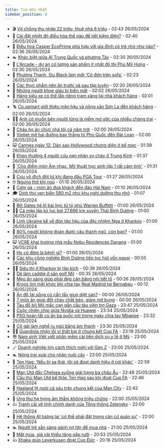 ```yaml
---
title: Tim mới nhất
sidebar_position: 9
---
```


<!-- vnexpress-tin-moi-nhat:START -->
- 🎬 [Vợ chồng thu nhập 22 triệu, thuê nhà 6 triệu](https://vnexpress.net/vo-chong-thu-nhap-22-trieu-thue-nha-6-trieu-4750664.html) - 02:43 26/05/2024
- 🐎 [Cài đặt nhiệt độ điều hòa thế nào để tiết kiệm điện?](https://vnexpress.net/cai-dat-nhiet-do-dieu-hoa-the-nao-de-tiet-kiem-dien-4750370.html) - 02:40 26/05/2024
- 🦍 [Điều hoà Casper EcoPrime phù hợp với gia đình có trẻ nhỏ như nào?](https://vnexpress.net/dieu-hoa-casper-ecoprime-phu-hop-voi-gia-dinh-co-tre-nho-nhu-nao-4750373.html) - 02:36 26/05/2024
- 🏊 [Khác biệt giữa AI Trung Quốc và phương Tây](https://vnexpress.net/khac-biet-giua-ai-trung-quoc-va-phuong-tay-4749850.html) - 02:30 26/05/2024
- 🎊 [L&#39;Arcade - dự án có lượng sản phẩm ít nhất đô thị Phú Mỹ Hưng](https://vnexpress.net/l-arcade-du-an-co-luong-san-pham-it-nhat-do-thi-phu-my-hung-4750660.html) - 02:30 26/05/2024
- 🎃 [Phương Thanh, Siu Black làm mới &#39;Cô đơn trên sofa&#39;](https://vnexpress.net/phuong-thanh-siu-black-lam-moi-co-don-tren-sofa-4750654.html) - 02:23 26/05/2024
- 🧰 [Các thực phẩm nên ăn trước và sau tập luyện](https://vnexpress.net/cac-thuc-pham-nen-an-truoc-va-sau-tap-luyen-4750427.html) - 02:20 26/05/2024
- 🔭 [Những người khoe giàu bị biến mất](https://vnexpress.net/nhung-nguoi-khoe-giau-bi-bien-mat-4750384.html) - 02:02 26/05/2024
- 🫶 [Hãng siêu xe có thể lắp riêng trạm xăng tại nhà khách hàng](https://vnexpress.net/hang-sieu-xe-co-the-lap-rieng-tram-xang-tai-nha-khach-hang-4750426.html) - 02:01 26/05/2024
- 🪜 [Co.opmart giới thiệu mận hậu và nông sản Sơn La đến khách hàng](https://vnexpress.net/co-opmart-gioi-thieu-man-hau-va-nong-san-son-la-den-khach-hang-4750594.html) - 02:00 26/05/2024
- 👨‍🏫 [Anh có muốn bên người từng là niềm mơ ước của nhiều chàng trai](https://vnexpress.net/anh-co-muon-ben-nguoi-tung-la-niem-mo-uoc-cua-nhieu-chang-trai-4750640.html) - 02:00 26/05/2024
- 🎊 [Cháu họ ăn chực nhà tôi cả năm trời](https://vnexpress.net/chau-ho-an-chuc-nha-toi-ca-nam-troi-4750636.html) - 02:00 26/05/2024
- 🎊 [Vietjet mở hai đường bay thẳng từ Phú Quốc đến Đài Loan](https://vnexpress.net/vietjet-mo-hai-duong-bay-thang-tu-phu-quoc-den-dai-loan-4750489.html) - 02:00 26/05/2024
- 😺 [Cannes ngày 12: Dàn sao Hollywood chưng diện ở bế mạc](https://vnexpress.net/cannes-ngay-12-dan-sao-hollywood-chung-dien-o-be-mac-4750651.html) - 01:39 26/05/2024
- 🐘 [Khen thưởng 4 người cứu nạn nhân vụ cháy ở Trung Kính](https://vnexpress.net/khen-thuong-4-nguoi-cuu-nan-nhan-vu-chay-o-trung-kinh-4750643.html) - 01:37 26/05/2024
- 🌁 [&#39;Cho điểm môn Âm nhạc, Mỹ thuật học sinh lớp 1 rất cảm tính&#39;](https://vnexpress.net/cho-diem-mon-am-nhac-my-thuat-hoc-sinh-lop-1-rat-cam-tinh-4750638.html) - 01:31 26/05/2024
- 🐲 [Cựu vô địch đột tử khi đang đấu PGA Tour](https://vnexpress.net/cuu-vo-dich-dot-tu-khi-dang-dau-pga-tour-4750653.html) - 01:27 26/05/2024
- 🤓 [Ngưng thở khi ngủ](https://vnexpress.net/ngung-tho-khi-ngu-4750578.html) - 01:10 26/05/2024
- 💪 [Cơm gà - món ăn đưa khách đến đảo Hải Nam](https://vnexpress.net/com-ga-mon-an-dua-khach-den-dao-hai-nam-4750487.html) - 01:10 26/05/2024
- 🎓 [Dinh thự ven biển 580 m2 như khu nghỉ dưỡng thu nhỏ](https://vnexpress.net/dinh-thu-ven-bien-580-m2-nhu-khu-nghi-duong-thu-nho-4750581.html) - 01:07 26/05/2024
- 🫣 [Bill Gates hé lộ bài học từ tỷ phú Warren Buffett](https://vnexpress.net/bill-gates-he-lo-bai-hoc-tu-ty-phu-warren-buffett-4750593.html) - 01:00 26/05/2024
- 🧑‍💻 [Cá mập lập kỷ lục bơi 27.666 km xuyên Thái Bình Dương](https://vnexpress.net/ca-map-lap-ky-luc-boi-27-666-km-xuyen-thai-binh-duong-4750358.html) - 01:00 26/05/2024
- 🐲 [Lính Ukraine kể về đòn tập hậu của đặc nhiệm Nga ở Kharkov](https://vnexpress.net/linh-ukraine-ke-ve-don-tap-hau-cua-dac-nhiem-nga-o-kharkov-4749798.html) - 01:00 26/05/2024
- 🌝 [80% người không đoán được câu thành ngữ, còn bạn?](https://vnexpress.net/80-nguoi-khong-doan-duoc-cau-thanh-ngu-con-ban-4748338.html) - 01:00 26/05/2024
- 😺 [VCRE khai trương nhà mẫu Nobu Residences Danang](https://vnexpress.net/vcre-khai-truong-nha-mau-nobu-residences-danang-4750589.html) - 01:00 26/05/2024
- 🐎 [Ho có đờm là bệnh gì?](https://vnexpress.net/ho-co-dom-la-benh-gi-4750477.html) - 01:00 26/05/2024
- 🎡 [Các khu công nghiệp Bình Dương tiếp tục hút vốn ngoại](https://vnexpress.net/cac-khu-cong-nghiep-binh-duong-tiep-tuc-hut-von-ngoai-4750508.html) - 00:55 26/05/2024
- 👨‍🏫 [Siêu thị ở Kharkov bị tập kích](https://vnexpress.net/sieu-thi-o-kharkov-bi-tap-kich-4750633.html) - 00:39 26/05/2024
- 🦆 [Dê làm caddie ở sân golf Mỹ](https://vnexpress.net/de-lam-caddie-o-san-golf-my-4750572.html) - 00:35 26/05/2024
- 🚦 [Mẹo ăn sáng giúp phái đẹp cân bằng nội tiết tố](https://vnexpress.net/meo-an-sang-giup-phai-dep-can-bang-noi-tiet-to-4750509.html) - 00:26 26/05/2024
- 💫 [Kroos ôm mặt khóc khi chia tay Real Madrid tại Bernabeu](https://vnexpress.net/kroos-om-mat-khoc-khi-chia-tay-real-madrid-tai-bernabeu-4750632.html) - 00:12 26/05/2024
- 🎉 [Ăn đồ tái sống có cần tẩy giun diệt sán?](https://vnexpress.net/an-do-tai-song-co-can-tay-giun-diet-san-4750404.html) - 00:00 26/05/2024
- 🌋 [7 món ăn giúp đốt cháy chất béo, giảm mỡ bụng](https://vnexpress.net/7-mon-an-giup-dot-chay-chat-beo-giam-mo-bung-4750541.html) - 00:00 26/05/2024
- 🤖 [Tàu đổ bộ Mỹ mắc cạn gần cầu tàu viện trợ Gaza](https://vnexpress.net/tau-do-bo-my-mac-can-gan-cau-tau-vien-tro-gaza-4750628.html) - 23:47 25/05/2024
- 🦏 [Cuộc chiến chip giữa Nvidia và Huawei](https://vnexpress.net/cuoc-chien-chip-giua-nvidia-va-huawei-4750609.html) - 23:34 25/05/2024
- 🦩 [PSG hoàn tất cú ăn ba quốc nội trong ngày chia tay Mbappe](https://vnexpress.net/psg-hoan-tat-cu-an-ba-quoc-noi-trong-ngay-chia-tay-mbappe-4750631.html) - 23:32 25/05/2024
- 👺 [Cô gái làm nghề ru ngủ bằng âm thanh](https://vnexpress.net/co-gai-lam-nghe-ru-ngu-bang-am-thanh-4746106.html) - 23:30 25/05/2024
- 🧑‍🏫 [Guardiola nhận lỗi vì thất bại ở chung kết Cup FA](https://vnexpress.net/guardiola-nhan-loi-vi-that-bai-o-chung-ket-cup-fa-4750629.html) - 23:19 25/05/2024
- 😎 [Nam sinh Việt viết phần mềm cải tiến dịch vụ y tế ở Mỹ](https://vnexpress.net/nam-sinh-viet-viet-phan-mem-cai-tien-dich-vu-y-te-o-my-4750201.html) - 23:00 25/05/2024
- 🪄 [Doanh nghiệp tìm cách thích nghi với Gen Z](https://vnexpress.net/doanh-nghiep-tim-cach-thich-nghi-voi-gen-z-4749318.html) - 23:00 25/05/2024
- 🏊 [Nông trại xoài cho nhận nuôi cây](https://vnexpress.net/nong-trai-xoai-cho-nhan-nuoi-cay-4749267.html) - 23:00 25/05/2024
- 💃 [Ten Hag: &#39;Nếu bị sa thải, tôi sẽ đoạt danh hiệu ở nơi khác&#39;](https://vnexpress.net/ten-hag-neu-bi-sa-thai-toi-se-doat-danh-hieu-o-noi-khac-4750619.html) - 22:59 25/05/2024
- 🦆 [Man Utd đẩy Chelsea xuống giải hạng ba châu Âu](https://vnexpress.net/man-utd-day-chelsea-xuong-giai-hang-ba-chau-au-4750614.html) - 22:48 25/05/2024
- 🎊 [Cầu thủ Man Utd bế thốc Ten Hag sau khi đoạt Cup FA](https://vnexpress.net/cau-thu-man-utd-be-thoc-ten-hag-sau-khi-doat-cup-fa-4750617.html) - 22:46 25/05/2024
- 👺 [Haaland tịt ngòi cả sáu trận chung kết của Man City](https://vnexpress.net/haaland-tit-ngoi-ca-sau-tran-chung-ket-cua-man-city-4750608.html) - 22:42 25/05/2024
- 🎡 [Ung thư hạ họng âm thầm không triệu chứng](https://vnexpress.net/ung-thu-ha-hong-am-tham-khong-trieu-chung-4750568.html) - 22:00 25/05/2024
- 👍 [Tranh cãi về tính chính danh của Tổng thống Zelensky](https://vnexpress.net/tranh-cai-ve-tinh-chinh-danh-cua-tong-thong-zelensky-4750379.html) - 22:00 25/05/2024
- 🐎 [Hệ thống AI tương lai &#39;có thể phải đặt trong căn cứ quân sự&#39;](https://vnexpress.net/he-thong-ai-tuong-lai-co-the-phai-dat-trong-can-cu-quan-su-4750495.html) - 22:00 25/05/2024
- 🏊 [Người trẻ sẵn sàng gánh nợ lớn để mua nhà](https://vnexpress.net/nguoi-tre-san-sang-ganh-no-lon-de-mua-nha-4750603.html) - 21:00 25/05/2024
- 🦩 [Mất mùa, giá vải thiều tăng gấp rưỡi](https://vnexpress.net/mat-mua-gia-vai-thieu-tang-gap-ruoi-4750448.html) - 20:53 25/05/2024
- 👍 [Xhaka giúp Leverkusen đoạt Cup Đức](https://vnexpress.net/xhaka-giup-leverkusen-doat-cup-duc-4750622.html) - 20:16 25/05/2024<!-- vnexpress-tin-moi-nhat:END -->
